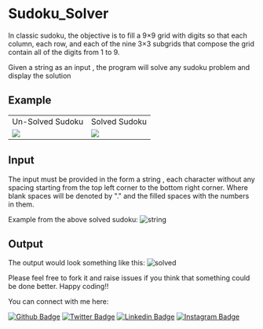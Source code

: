 # Sudoku_Solver

In classic sudoku, the objective is to fill a 9×9 grid with digits so that each column, each row, and each of the nine 3×3 subgrids that compose the grid contain all of the digits from 1 to 9.

Given a string as an input , the program will solve any sudoku problem and display the solution

## Example
<table>
  <tr>
     <td>Un-Solved Sudoku</td>
     <td>Solved Sudoku</td>
  </tr>
  <tr>
    <td><img src="https://user-images.githubusercontent.com/55634510/83307969-70e78e80-a223-11ea-9cd3-e09c81d7e282.PNG"></td>
    <td><img src="https://user-images.githubusercontent.com/55634510/83307979-77760600-a223-11ea-8ffb-3a088e9efe47.PNG"></td>
    
  </tr>
 </table>
 
 ## Input
 
 The input must be provided in the form a string , each character without any spacing starting from the top left corner to the bottom right corner. Where blank spaces will be denoted by "." and the filled spaces with the numbers in them.
 
 Example from the above solved sudoku:
 ![string](https://user-images.githubusercontent.com/55634510/83307976-75ac4280-a223-11ea-820c-3bbae139be3b.PNG)
 
 ## Output
 
 The output would look something like this:
 ![solved](https://user-images.githubusercontent.com/55634510/83308290-21ee2900-a224-11ea-8c01-b0c32647f181.PNG)


Please feel free to fork it and raise issues if you think that something could be done better. Happy coding!!

You can connect with me here: 

[![Github Badge](https://img.shields.io/badge/Follow-blue?style=social&logo=Github&link=https://github.com/Vanshikagarg17/?igshid=k8l41dsudxvo)](https://github.com/Vanshikagarg17/?igshid=k8l41dsudxvo) 
[![Twitter Badge](http://img.shields.io/badge/-@vanshika_garg17-1ca0f1?style=social&logo=twitter&logoColor=blue&link=https://twitter.com/vanshika_garg17)](https://twitter.com/vanshika_garg17) 
[![Linkedin Badge](https://img.shields.io/badge/-Vanshika%20Garg-blue?style=social&logo=Linkedin&logoColor=blue&link=https://www.linkedin.com/in/vanshikagarg17/)](https://www.linkedin.com/in/vanshikagarg17/) 
[![Instagram Badge](https://img.shields.io/badge/vanshikaaaaa_-blue?style=social&logo=Instagram&link=https://instagram.com/vanshikaaaaa_?igshid=k8l41dsudxvo)](https://instagram.com/vanshikaaaaa_?igshid=k8l41dsudxvo) 

